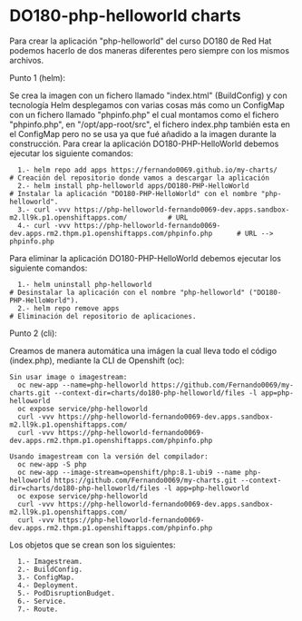 # DO180-php-helloworld charts

Para crear la aplicación "php-helloworld" del curso DO180 de Red Hat podemos hacerlo de dos maneras diferentes pero siempre con los mismos archivos.

Punto 1 (helm):

Se crea la imagen con un fichero llamado "index.html" (BuildConfig) y con tecnología Helm desplegamos con varias cosas más como un ConfigMap con un fichero llamado "phpinfo.php" el cual montamos como el fichero "phpinfo.php", en "/opt/app-root/src", el fichero index.php también esta en el ConfigMap pero no se usa ya que fué añadido a la imagen durante la construcción.
Para crear la aplicación DO180-PHP-HelloWorld debemos ejecutar los siguiente comandos:
```
  1.- helm repo add apps https://fernando0069.github.io/my-charts/                                          # Creación del repositorio donde vamos a descargar la aplicación
  2.- helm install php-helloworld apps/DO180-PHP-HelloWorld                                                 # Instalar la aplicación "DO180-PHP-HelloWorld" con el nombre "php-helloworld".
  3.- curl -vvv https://php-helloworld-fernando0069-dev.apps.sandbox-m2.ll9k.p1.openshiftapps.com/          # URL 
  4.- curl -vvv https://php-helloworld-fernando0069-dev.apps.rm2.thpm.p1.openshiftapps.com/phpinfo.php      # URL --> phpinfo.php
```

Para eliminar la aplicación DO180-PHP-HelloWorld debemos ejecutar los siguiente comandos:
```
  1.- helm uninstall php-helloworld                                      # Desinstalar la aplicación con el nombre "php-helloworld" ("DO180-PHP-HelloWorld").
  2.- helm repo remove apps                                              # Eliminación del repositorio de aplicaciones.
```

Punto 2 (cli):

Creamos de manera automática una imágen la cual lleva todo el código (index.php), mediante la CLI de Openshift (oc):
```
Sin usar image o imagestream:
  oc new-app --name=php-helloworld https://github.com/Fernando0069/my-charts.git --context-dir=charts/do180-php-helloworld/files -l app=php-helloworld
  oc expose service/php-helloworld
  curl -vvv https://php-helloworld-fernando0069-dev.apps.sandbox-m2.ll9k.p1.openshiftapps.com/
  curl -vvv https://php-helloworld-fernando0069-dev.apps.rm2.thpm.p1.openshiftapps.com/phpinfo.php

Usando imagestream con la versión del compilador:
  oc new-app -S php
  oc new-app --image-stream=openshift/php:8.1-ubi9 --name php-helloworld https://github.com/Fernando0069/my-charts.git --context-dir=charts/do180-php-helloworld/files -l app=php-helloworld
  oc expose service/php-helloworld
  curl -vvv https://php-helloworld-fernando0069-dev.apps.sandbox-m2.ll9k.p1.openshiftapps.com/
  curl -vvv https://php-helloworld-fernando0069-dev.apps.rm2.thpm.p1.openshiftapps.com/phpinfo.php
```

Los objetos que se crean son los siguientes:
```
  1.- Imagestream.
  2.- BuildConfig.
  3.- ConfigMap.
  4.- Deployment.
  5.- PodDisruptionBudget.
  6.- Service.
  7.- Route.
```
